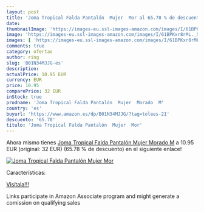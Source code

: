 ```yaml
---
layout: post
title: 'Joma Tropical Falda Pantalón  Mujer  Mor al 65.78 % de descuento'
date: 
thumbnailImage: 'https://images-eu.ssl-images-amazon.com/images/I/61BPKxr8rML._SL200_.jpg'
image: 'https://images-eu.ssl-images-amazon.com/images/I/61BPKxr8rML._SL200_.jpg'
images: [ 'https://images-eu.ssl-images-amazon.com/images/I/61BPKxr8rML._SL200_.jpg' ]
comments: true
category: ofertas
author: ring
slug: 'B01N34MJJG-es'
description:
actualPrice: 10.95 EUR
currency: EUR
price: 10.95
comparePrice: 32 EUR
inStock: true
prodname: 'Joma Tropical Falda Pantalón  Mujer  Morado  M'
country: 'es'
buyurl: 'https://www.amazon.es/dp/B01N34MJJG/?tag=tolees-21'
descuento: '65.78'
titulo: 'Joma Tropical Falda Pantalón  Mujer  Mor'
---
```


Ahora mismo tienes [Joma Tropical Falda Pantalón  Mujer  Morado  M](https://www.amazon.es/dp/B01N34MJJG/?tag=tolees-21) a 10.95 EUR (original: 32 EUR) (65.78 %  de descuento) en el siguiente enlace!

[![Joma Tropical Falda Pantalón  Mujer  Mor](https://images-eu.ssl-images-amazon.com/images/I/61BPKxr8rML._SL200_.jpg)](https://www.amazon.es/dp/B01N34MJJG/?tag=tolees-21)

Características:


[Visítala!!!](https://www.amazon.es/dp/B01N34MJJG/?tag=tolees-21)

Links participate in Amazon Associate program and might generate a comission on qualifying sales
